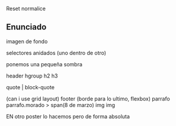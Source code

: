 Reset
normalice

## Enunciado

imagen de fondo

selectores anidados (uno dentro de otro)

ponemos una pequeña sombra


header
    hgroup
        h2
        h3

quote | block-quote


(can i use grid layout)
footer (borde para lo ultimo, flexbox)
    parrafo
    parrafo.morado > span(8 de marzo)
    img
    img


EN otro poster lo hacemos pero de forma absoluta